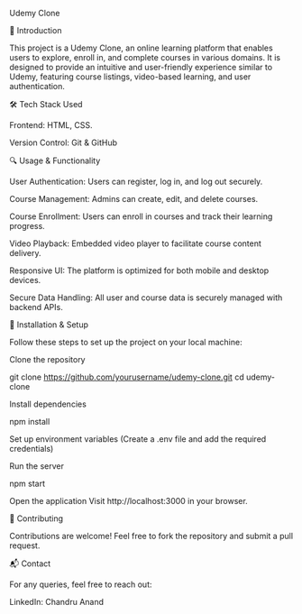 Udemy Clone

📌 Introduction

This project is a Udemy Clone, an online learning platform that enables users to explore, enroll in, and complete courses in various domains. It is designed to provide an intuitive and user-friendly experience similar to Udemy, featuring course listings, video-based learning, and user authentication.

🛠️ Tech Stack Used

Frontend: HTML, CSS.

Version Control: Git & GitHub

🔍 Usage & Functionality

User Authentication: Users can register, log in, and log out securely.

Course Management: Admins can create, edit, and delete courses.

Course Enrollment: Users can enroll in courses and track their learning progress.

Video Playback: Embedded video player to facilitate course content delivery.

Responsive UI: The platform is optimized for both mobile and desktop devices.

Secure Data Handling: All user and course data is securely managed with backend APIs.

🚀 Installation & Setup

Follow these steps to set up the project on your local machine:

Clone the repository

git clone https://github.com/yourusername/udemy-clone.git
cd udemy-clone

Install dependencies

npm install

Set up environment variables (Create a .env file and add the required credentials)

Run the server

npm start

Open the application
Visit http://localhost:3000 in your browser.


🤝 Contributing

Contributions are welcome! Feel free to fork the repository and submit a pull request.

📬 Contact

For any queries, feel free to reach out:

LinkedIn: Chandru Anand

